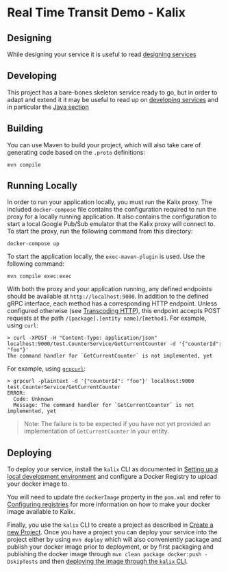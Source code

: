 # Real Time Transit Demo - Kalix

## Designing

While designing your service it is useful to read [designing services](https://docs.kalix.io/services/development-process.html)

## Developing

This project has a bare-bones skeleton service ready to go, but in order to adapt and
extend it it may be useful to read up on [developing services](https://docs.kalix.io/services/)
and in particular the [Java section](https://docs.kalix.io/java/index.html)

## Building

You can use Maven to build your project, which will also take care of
generating code based on the `.proto` definitions:

```shell
mvn compile
```

## Running Locally

In order to run your application locally, you must run the Kalix proxy. The included `docker-compose` file contains the configuration required to run the proxy for a locally running application.
It also contains the configuration to start a local Google Pub/Sub emulator that the Kalix proxy will connect to.
To start the proxy, run the following command from this directory:

```shell
docker-compose up
```

To start the application locally, the `exec-maven-plugin` is used. Use the following command:

```shell
mvn compile exec:exec
```

With both the proxy and your application running, any defined endpoints should be available at `http://localhost:9000`. In addition to the defined gRPC interface, each method has a corresponding HTTP endpoint. Unless configured otherwise (see [Transcoding HTTP](https://docs.kalix.io/java/writing-grpc-descriptors-protobuf.html#_transcoding_http)), this endpoint accepts POST requests at the path `/[package].[entity name]/[method]`. For example, using `curl`:

```shell
> curl -XPOST -H "Content-Type: application/json" localhost:9000/test.CounterService/GetCurrentCounter -d '{"counterId": "foo"}'
The command handler for `GetCurrentCounter` is not implemented, yet
```

For example, using [`grpcurl`](https://github.com/fullstorydev/grpcurl):

```shell
> grpcurl -plaintext -d '{"counterId": "foo"}' localhost:9000 test.CounterService/GetCurrentCounter
ERROR:
  Code: Unknown
  Message: The command handler for `GetCurrentCounter` is not implemented, yet
```

> Note: The failure is to be expected if you have not yet provided an implementation of `GetCurrentCounter` in
> your entity.

## Deploying

To deploy your service, install the `kalix` CLI as documented in
[Setting up a local development environment](https://docs.kalix.io/setting-up/)
and configure a Docker Registry to upload your docker image to.

You will need to update the `dockerImage` property in the `pom.xml` and refer to
[Configuring registries](https://docs.kalix.io/projects/container-registries.html)
for more information on how to make your docker image available to Kalix.

Finally, you use the `kalix` CLI to create a project as described in [Create a new Project](https://docs.kalix.io/projects/create-project.html). Once you have a project you can deploy your service into the project either
by using `mvn deploy` which will also conveniently package and publish your docker image prior to deployment,
or by first packaging and publishing the docker image through `mvn clean package docker:push -DskipTests` and
then [deploying the image through the `kalix` CLI](https://docs.kalix.io/services/deploy-service.html#_deploy).

